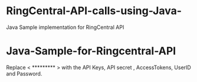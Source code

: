 # RingCentral-API-calls-using-Java-
Java Sample implementation for RingCentral API
# Java-Sample-for-Ringcentral-API

Replace < ********* > with the API Keys, API secret , AccessTokens, UserID and Password. 